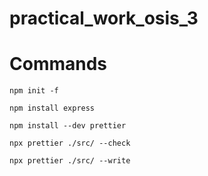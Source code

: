 # practical_work_osis_3

# Commands

```
npm init -f
```

```
npm install express
```

```
npm install --dev prettier
```

```
npx prettier ./src/ --check
```

```
npx prettier ./src/ --write
```
